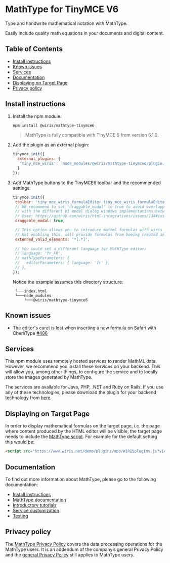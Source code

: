 # MathType for TinyMCE V6

Type and handwrite mathematical notation with MathType.

Easily include quality math equations in your documents and digital content.

## Table of Contents

- [Install instructions](#install-instructions)
- [Known issues](#known-issues)
- [Services](#services)
- [Documentation](#documentation)
- [Displaying on Target Page](#displaying-on-target-page)
- [Privacy policy](#privacy-policy)

## Install instructions

1. Install the npm module:

   ```bash
   npm install @wiris/mathtype-tinymce6
   ```
   > MathType is fully compatible with TinyMCE 6 from version 6.1.0. 

2. Add the plugin as an external plugin:

   ```js
   tinymce.init({
     external_plugins: {
      'tiny_mce_wiris': `node_modules/@wiris/mathtype-tinymce6/plugin.min.js`,
     }
   });
   ```


3. Add MathType buttons to the TinyMCE6 toolbar and the recommended settings:

   ```js
   tinymce.init({
    toolbar: 'tiny_mce_wiris_formulaEditor tiny_mce_wiris_formulaEditorChemistry',
    // We recommend to set 'draggable_modal' to true to avoid overlapping issues
    // with the different UI modal dialog windows implementations between core and third-party plugins on TinyMCE.
    // @see: https://github.com/wiris/html-integrations/issues/134#issuecomment-905448642
    draggable_modal: true,

    // This option allows you to introduce mathml formulas with wiris plugins.
    // Not enabling this, will provide formulas from beeing created and rendered.
    extended_valid_elements: '*[.*]',
 
    // You could set a different language for MathType editor:
    // language: 'fr_FR',
    // mathTypeParameters: {
    //   editorParameters: { language: 'fr' },
    // },
   });
   ```

   Notice the example assumes this directory structure:

   ```
    └───index.html
    └───node_modules
        └───@wiris/mathtype-tinymce6
   ```

## Known issues

* The editor's caret is lost when inserting a new formula on Safari with ChemType [#486](https://github.com/wiris/html-integrations/issues/486) 

## Services

This npm module uses remotely hosted services to render MathML data. However, we recommend you install these services on your backend. This will allow you, among other things, to configure the service and to locally store the images generated by MathType.

The services are available for Java, PHP, .NET and Ruby on Rails. If you use any of these technologies, please download the plugin for your backend technology from [here](https://store.wiris.com/en/products/downloads/mathtype/integrations#froala?utm_source=npmjs&utm_medium=referral).

## Displaying on Target Page

In order to display mathematical formulas on the target page, i.e. the page where content produced by the HTML editor will be visible, the target page needs to include the [MathType script](https://docs.wiris.com/en/mathtype/mathtype_web/integrations/mathml-mode#add_a_script_to_head). For example for the default setting this would be:
```html
<script src="https://www.wiris.net/demo/plugins/app/WIRISplugins.js?viewer=image"></script>
```

## Documentation

To find out more information about MathType, please go to the following documentation:

* [Install instructions](https://docs.wiris.com/mathtype/en/mathtype-integrations/mathtype-for-html-editors/mathtype-for-tinymce.html?utm_source=npmjs&utm_medium=referral)
* [MathType documentation](https://docs.wiris.com/en/mathtype/mathtype_web/start?utm_source=npmjs&utm_medium=referral)
* [Introductory tutorials](https://docs.wiris.com/en/mathtype/mathtype_web/intro_tutorials?utm_source=npmjs&utm_medium=referral)
* [Service customization](https://docs.wiris.com/en/mathtype/mathtype_web/integrations/config-table?utm_source=npmjs&utm_medium=referral)
* [Testing](https://docs.wiris.com/en/mathtype/mathtype_web/integrations/html/plugins-test?utm_source=npmjs&utm_medium=referral)

## Privacy policy

The [MathType Privacy Policy](https://www.wiris.com/en/mathtype-privacy-policy/?utm_source=npmjs&utm_medium=referral) covers the data processing operations for the MathType users. It is an addendum of the company’s general Privacy Policy and the [general Privacy Policy](https://www.wiris.com/en/privacy-policy?utm_source=npmjs&utm_medium=referral) still applies to MathType users.
